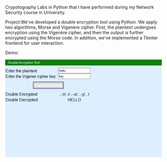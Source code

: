 Crypotography Labs in Python that I have performed during my Network Security course in University.

Project:We've developed a double encryption tool using Python. We apply two algorithms, Morse and Vigenère cipher. First, the plaintext undergoes encryption using the Vigenère cipher, and then the output is further encrypted using the Morse code. In addition, we've implemented a Tkinter frontend for user interaction.

Demo:

![alt text](image.png)